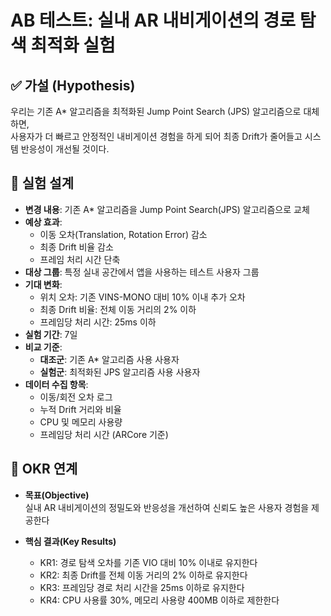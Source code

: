 # AB 테스트: 실내 AR 내비게이션의 경로 탐색 최적화 실험

## ✅ 가설 (Hypothesis)

우리는 기존 A* 알고리즘을 최적화된 Jump Point Search (JPS) 알고리즘으로 대체하면,  
사용자가 더 빠르고 안정적인 내비게이션 경험을 하게 되어 최종 Drift가 줄어들고 시스템 반응성이 개선될 것이다.

## 🧪 실험 설계

- **변경 내용**: 기존 A* 알고리즘을 Jump Point Search(JPS) 알고리즘으로 교체
- **예상 효과**:
  - 이동 오차(Translation, Rotation Error) 감소
  - 최종 Drift 비율 감소
  - 프레임 처리 시간 단축
- **대상 그룹**: 특정 실내 공간에서 앱을 사용하는 테스트 사용자 그룹
- **기대 변화**:
  - 위치 오차: 기존 VINS-MONO 대비 10% 이내 추가 오차
  - 최종 Drift 비율: 전체 이동 거리의 2% 이하
  - 프레임당 처리 시간: 25ms 이하
- **실험 기간**: 7일
- **비교 기준**:
  - **대조군**: 기존 A* 알고리즘 사용 사용자
  - **실험군**: 최적화된 JPS 알고리즘 사용 사용자
- **데이터 수집 항목**:
  - 이동/회전 오차 로그
  - 누적 Drift 거리와 비율
  - CPU 및 메모리 사용량
  - 프레임당 처리 시간 (ARCore 기준)

## 🎯 OKR 연계

- **목표(Objective)**  
  실내 AR 내비게이션의 정밀도와 반응성을 개선하여 신뢰도 높은 사용자 경험을 제공한다

- **핵심 결과(Key Results)**  
  - KR1: 경로 탐색 오차를 기존 VIO 대비 10% 이내로 유지한다  
  - KR2: 최종 Drift를 전체 이동 거리의 2% 이하로 유지한다  
  - KR3: 프레임당 경로 처리 시간을 25ms 이하로 유지한다  
  - KR4: CPU 사용률 30%, 메모리 사용량 400MB 이하로 제한한다

